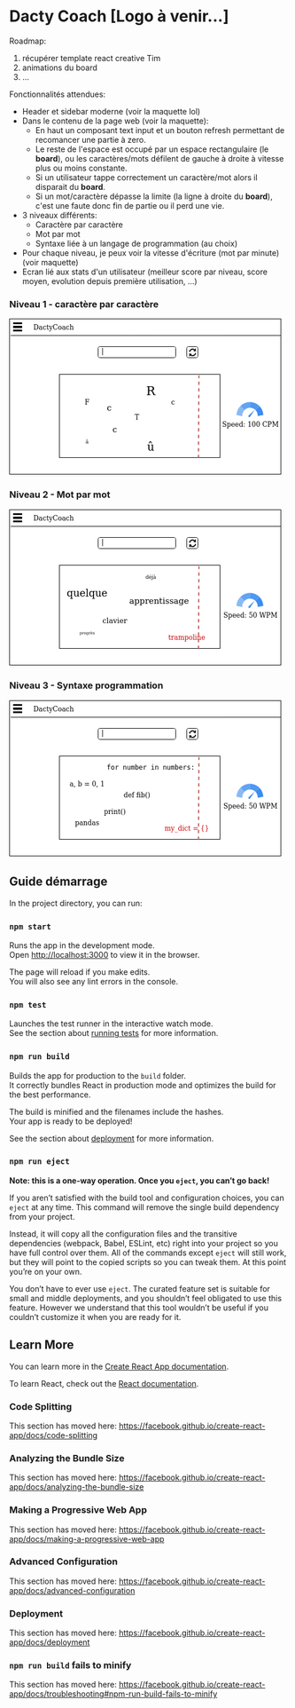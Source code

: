 # Dacty Coach [Logo à venir...]

Roadmap:
1. récupérer template react creative Tim
2. animations du board
3. ...

Fonctionnalités attendues:
- Header et sidebar moderne (voir la maquette lol)
- Dans le contenu de la page web (voir la maquette):
  - En haut un composant text input et un bouton refresh permettant de recomancer une partie à zero.
  - Le reste de l'espace est occupé par un espace rectangulaire (le **board**), ou les caractères/mots défilent de gauche à droite à vitesse plus ou moins constante.
  - Si un utilisateur tappe correctement un caractère/mot alors il disparait du **board**.
  - Si un mot/caractère dépasse la limite (la ligne à droite du **board**), c'est une faute donc fin de partie ou il perd une vie.
- 3 niveaux différents: 
  - Caractère par caractère
  - Mot par mot
  - Syntaxe liée à un langage de programmation (au choix)
- Pour chaque niveau, je peux voir la vitesse d'écriture (mot par minute) (voir maquette)
- Ecran lié aux stats d'un utilisateur (meilleur score par niveau, score moyen, evolution depuis première utilisation, ...)

### Niveau 1 - caractère par caractère
![alt text](https://github.com/blhelias/DactyCoach/blob/master/doc/niv1_dacty.png)
### Niveau 2 - Mot par mot
![alt text](https://github.com/blhelias/DactyCoach/blob/master/doc/niv2_dacty.png)
### Niveau 3 - Syntaxe programmation
![alt text](https://github.com/blhelias/DactyCoach/blob/master/doc/niv3_dacty.png)

## Guide démarrage

In the project directory, you can run:

### `npm start`

Runs the app in the development mode.<br />
Open [http://localhost:3000](http://localhost:3000) to view it in the browser.

The page will reload if you make edits.<br />
You will also see any lint errors in the console.

### `npm test`

Launches the test runner in the interactive watch mode.<br />
See the section about [running tests](https://facebook.github.io/create-react-app/docs/running-tests) for more information.

### `npm run build`

Builds the app for production to the `build` folder.<br />
It correctly bundles React in production mode and optimizes the build for the best performance.

The build is minified and the filenames include the hashes.<br />
Your app is ready to be deployed!

See the section about [deployment](https://facebook.github.io/create-react-app/docs/deployment) for more information.

### `npm run eject`

**Note: this is a one-way operation. Once you `eject`, you can’t go back!**

If you aren’t satisfied with the build tool and configuration choices, you can `eject` at any time. This command will remove the single build dependency from your project.

Instead, it will copy all the configuration files and the transitive dependencies (webpack, Babel, ESLint, etc) right into your project so you have full control over them. All of the commands except `eject` will still work, but they will point to the copied scripts so you can tweak them. At this point you’re on your own.

You don’t have to ever use `eject`. The curated feature set is suitable for small and middle deployments, and you shouldn’t feel obligated to use this feature. However we understand that this tool wouldn’t be useful if you couldn’t customize it when you are ready for it.

## Learn More

You can learn more in the [Create React App documentation](https://facebook.github.io/create-react-app/docs/getting-started).

To learn React, check out the [React documentation](https://reactjs.org/).

### Code Splitting

This section has moved here: https://facebook.github.io/create-react-app/docs/code-splitting

### Analyzing the Bundle Size

This section has moved here: https://facebook.github.io/create-react-app/docs/analyzing-the-bundle-size

### Making a Progressive Web App

This section has moved here: https://facebook.github.io/create-react-app/docs/making-a-progressive-web-app

### Advanced Configuration

This section has moved here: https://facebook.github.io/create-react-app/docs/advanced-configuration

### Deployment

This section has moved here: https://facebook.github.io/create-react-app/docs/deployment

### `npm run build` fails to minify

This section has moved here: https://facebook.github.io/create-react-app/docs/troubleshooting#npm-run-build-fails-to-minify

